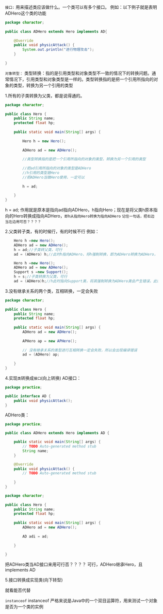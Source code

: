 `接口:` 用来描述类应该做什么。一个类可以有多个接口。
例如：以下例子就是表明ADHero这个类的功能

```Java
package charactor;
 
public class ADHero extends Hero implements AD{
 
    @Override
    public void physicAttack() {
        System.out.println("进行物理攻击");
    }
 
}
```

`对象转型：`
类型转换：指的是引用类型和对象类型不一致的情况下的转换问题。通常情况下，引用类型和对象类型是一样的。类型转换指的是把一个引用所指向的对象的类型，转换为另一个引用的类型

1.所有的子类转换为父类，都是说得通的。

```Java
package charactor;
 
public class Hero {
    public String name;
    protected float hp;
     
    public static void main(String[] args) {
         
        Hero h = new Hero();
         
        ADHero ad = new ADHero();
         
        //类型转换指的是把一个引用所指向的对象的类型，转换为另一个引用的类型
         
        //把ad引用所指向的对象的类型是ADHero
        //h引用的类型是Hero
        //把ADHero当做Hero使用，一定可以
         
        h = ad;
         
    }
}
```
h = ad; 作用就是原本是指向ad指向ADHero，h指向Hero；现在是将父类h原本指向的Hero转换成指向ADHero，`即h从指向Hero转换为指向ADHero`
`记住一句话，把右边当左边用可否？？？？`

2.父类转子类，有的时候行，有的时候不行
例如：
```Java
	Hero h =new Hero();
	ADHero ad = new ADHero();
	h = ad;//子类转父类，可行
	ad = (ADHero) h;//此时h指向ADHero，将h强制转换，即为ADHero转换为ADHero，可行
```

```Java
	Hero h =new Hero();
	ADHero ad = new ADHero();
	Support s =new Support();
	h = s;//子类转换为父类，可行
	ad = (ADHero)h;//h此时指向Support类，将其强制转换为ADHero类会产生错误，此转换不可行
```

3.没有继承关系的两个类，互相转换，一定会失败
```Java
package charactor;
 
public class Hero {
    public String name;
    protected float hp;
 
    public static void main(String[] args) {
        ADHero ad = new ADHero();
 
        APHero ap = new APHero();
 
        // 没有继承关系的类型进行互相转换一定会失败，所以会出现编译错误
        ad = (ADHero) ap;
 
    }
}
```
4.实现`类`转换成`接口`(向上转换)
AD接口：
```Java
package practice;

public interface AD {
	public void physicAttack();
}
```

ADHero类：
```Java
package practice;

public class ADHero extends Hero implements AD {

	public static void main(String[] args) {
		// TODO Auto-generated method stub
		String name;
	}

	@Override
	public void physicAttack() {
		// TODO Auto-generated method stub
		
	}
}
```
```Java
package charactor;
   
public class Hero {
    public String name;
    protected float hp;
       
    public static void main(String[] args) {
        ADHero ad = new ADHero();
          
        AD adi = ad;
          
    }
       
}
```
把ADHero类当AD接口来用可行否？？？？  可行，ADHero继承Hero，且implements AD

5.接口转换成实现类(向下转型)

就看能否代替

`instanceof`
instanceof 严格来说是Java中的一个双目运算符，用来测试一个对象是否为一个类的实例











